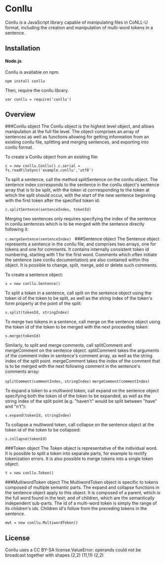 # Conllu
Conllu is a JavaScript library capable of manipulating files in CoNLL-U format, including the creation and manipulation of multi-word tokens in a sentence.

## Installation

#### Node.js

Conllu is available on npm.

`npm install conllu`

Then, require the conllu library.

`var conllu = require('conllu')`

## Overview

###Conllu object
The Conllu object is the highest level object, and allows manipulation at the full file level. The object comprises an array of sentences as well as functions allowing for getting information from an existing conllu file, splitting and merging sentences, and exporting into conllu format. 
 
 To create a Conllu object from an existing file:
 
`c = new conllu.Conllu()
c.serial = fs.readFileSync('example.conllu','utf8')`

To split a sentence, call the method splitSentence on the conllu object. The sentence index corresponds to the sentence in the conllu object's sentence array that is to be split, with the token id corrresponding to the token at which the split should occur, with the start of the new sentence beginning with the first token after the specified token id:

`c.splitSentence(sentenceIndex, tokenId)`

Merging two sentences only requires specifying the index of the sentence in conllu.sentences which is to be merged with the sentence directly following it:

`c.mergeSentence(sentenceIndex)
`
###Sentence object
The Sentence object represents a sentence in the conllu file, and comprises two arrays, one for tokens and one for comments. It contains internally consistent token id numbering, starting with 1 for the first word. Comments which often initiate the sentence (see conllu documentation) are also contained within this object. It is possible to change, split, merge, add or delete such comments.

To create a sentence object:

`s = new conllu.Sentence()`

To split a token in a sentence, call split on the sentence object using the token id of the token to be split, as well as the string index of the token's form property at the point of the split:

`s.split(tokenId, stringIndex)`

To merge two tokens in a sentence, call merge on the sentence object using the token id of the token to be merged with the next proceeding token: 

`s.merge(tokenId)`

Similarly, to split and merge comments, call splitComment and mergeComment on the sentence object. splitComment takes the arguments of the comment index in sentence's comment array, as well as the string index of the split point. mergeComment takes the index of the comment that is to be merged with the next following comment in the sentence's comments array:

`splitComment(commentIndex, stringIndex)`
`mergeComment(commentIndex)`

To expand a token to a multiword token, call expand on the sentence object specifying both the token id of the token to be expanded, as well as the string index of the split point (e.g. "haven't" would be split between "have" and "n't"):

`s.expand(tokenId, stringIndex)`

To collapse a multiword token, call collapse on the sentence object at the token id of the token to be collapsed:

`s.collapse(tokenId)`


###Token object
The Token object is representative of the individual word. It is possible to split a token into separate parts, for example to rectify tokenization errors. It is also possible to merge tokens into a single token object.

`t = new conllu.Token()`

###MultiwordToken object
The MultiwordToken object is specific to tokens composed of multiple semantic parts. The expand and collapse functions in the sentence object apply to this object. It is composed of a parent, which is the full word found in the text; and of children, which are the semantically independent sub-parts. The id of a multi-word token is simply the range of its children's ids. Children id's follow from the preceding tokens in the sentence.

`mwt = new conllu.MultiwordToken()`

## License

Conllu uses a CC BY-SA license.ValueError: operands could not be broadcast together with shapes (2,2) (11,11) (2,2) 
